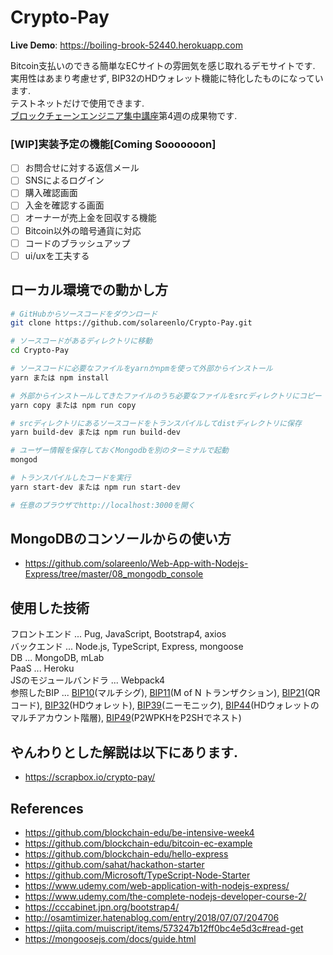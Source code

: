 # Crypto-Pay
**Live Demo**: https://boiling-brook-52440.herokuapp.com  

Bitcoin支払いのできる簡単なECサイトの雰囲気を感じ取れるデモサイトです.  
実用性はあまり考慮せず, BIP32のHDウォレット機能に特化したものになっています.  
テストネットだけで使用できます.  
[ブロックチェーンエンジニア集中講座](https://www.blockchain-edu.jp/engineer)第4週の成果物です.

### [WIP]実装予定の機能[Coming Sooooooon]
- [ ] お問合せに対する返信メール
- [ ] SNSによるログイン
- [ ] 購入確認画面
- [ ] 入金を確認する画面
- [ ] オーナーが売上金を回収する機能
- [ ] Bitcoin以外の暗号通貨に対応
- [ ] コードのブラッシュアップ
- [ ] ui/uxを工夫する

## ローカル環境での動かし方
```bash
# GitHubからソースコードをダウンロード
git clone https://github.com/solareenlo/Crypto-Pay.git

# ソースコードがあるディレクトリに移動
cd Crypto-Pay

# ソースコードに必要なファイルをyarnかnpmを使って外部からインストール
yarn または npm install

# 外部からインストールしてきたファイルのうち必要なファイルをsrcディレクトリにコピー
yarn copy または npm run copy

# srcディレクトリにあるソースコードをトランスパイルしてdistディレクトリに保存
yarn build-dev または npm run build-dev

# ユーザー情報を保存しておくMongodbを別のターミナルで起動
mongod

# トランスパイルしたコードを実行
yarn start-dev または npm run start-dev

# 任意のブラウザでhttp://localhost:3000を開く
```

## MongoDBのコンソールからの使い方
- https://github.com/solareenlo/Web-App-with-Nodejs-Express/tree/master/08_mongodb_console

## 使用した技術
フロントエンド ... Pug, JavaScript, Bootstrap4, axios  
バックエンド ... Node.js, TypeScript, Express, mongoose   
DB ... MongoDB, mLab  
PaaS ... Heroku  
JSのモジュールバンドラ ... Webpack4  
参照したBIP ... [BIP10](https://github.com/bitcoin/bips/blob/master/bip-0010.mediawiki)(マルチシグ), [BIP11](https://github.com/bitcoin/bips/blob/master/bip-0011.mediawiki)(M of N トランザクション), [BIP21](https://github.com/bitcoin/bips/blob/master/bip-0021.mediawiki)(QRコード), [BIP32](https://github.com/bitcoin/bips/blob/master/bip-0032.mediawiki)(HDウォレット), [BIP39](https://github.com/bitcoin/bips/blob/master/bip-0039.mediawiki)(ニーモニック), [BIP44](https://github.com/bitcoin/bips/blob/master/bip-0044.mediawiki)(HDウォレットのマルチアカウント階層), [BIP49](https://github.com/bitcoin/bips/blob/master/bip-0049.mediawiki)(P2WPKHをP2SHでネスト)

## やんわりとした解説は以下にあります.
- https://scrapbox.io/crypto-pay/

## References
- https://github.com/blockchain-edu/be-intensive-week4
- https://github.com/blockchain-edu/bitcoin-ec-example
- https://github.com/blockchain-edu/hello-express
- https://github.com/sahat/hackathon-starter
- https://github.com/Microsoft/TypeScript-Node-Starter
- https://www.udemy.com/web-application-with-nodejs-express/
- https://www.udemy.com/the-complete-nodejs-developer-course-2/
- https://cccabinet.jpn.org/bootstrap4/
- http://osamtimizer.hatenablog.com/entry/2018/07/07/204706
- https://qiita.com/muiscript/items/573247b12ff0bc4e5d3c#read-get
- https://mongoosejs.com/docs/guide.html
